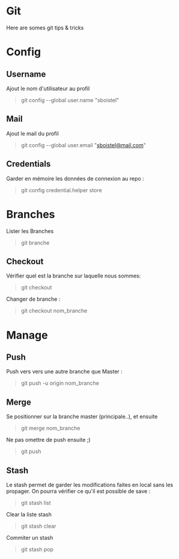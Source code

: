 # Git
Here are somes git tips & tricks

# Config

## Username
Ajout le nom d'utilisateur au profil 
> git config --global user.name "sboistel"

## Mail
Ajout le mail du profil 
> git config --global user.email "[sboistel@mail.com](mailto:sboistel@mail.com)"

## Credentials
Garder en mémoire les données de connexion au repo : 
> git config credential.helper store

# Branches
Lister les Branches 
> git branche

## Checkout
Vérifier quel est la branche sur laquelle nous sommes:
> git checkout

Changer de branche : 
> git checkout nom_branche

# Manage

## Push
Push vers vers une autre branche que Master :
> git push -u origin nom_branche

## Merge
Se positionner sur la branche master (principale..), et ensuite
> git merge nom_branche

Ne pas omettre de push ensuite ;) 
> git push

## Stash
Le stash permet de garder les modifications faites en local sans les propager.
On pourra vérifier ce qu'il est possible de save :
> git stash list

Clear la liste stash 
> git stash clear

Commiter un stash 
> git stash pop